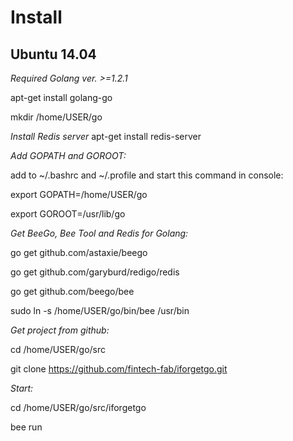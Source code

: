 Install 
========================

Ubuntu 14.04
------------------------

*Required Golang ver. >=1.2.1*

apt-get install golang-go

mkdir /home/USER/go


*Install Redis server*
apt-get install redis-server


*Add GOPATH and GOROOT:*

add to ~/.bashrc and ~/.profile and start this command in console:

export GOPATH=/home/USER/go

export GOROOT=/usr/lib/go


*Get BeeGo, Bee Tool and Redis for Golang:*

go get github.com/astaxie/beego

go get github.com/garyburd/redigo/redis

go get github.com/beego/bee

sudo ln -s /home/USER/go/bin/bee /usr/bin


*Get project from github:*

cd /home/USER/go/src

git clone https://github.com/fintech-fab/iforgetgo.git


*Start:*

cd /home/USER/go/src/iforgetgo

bee run